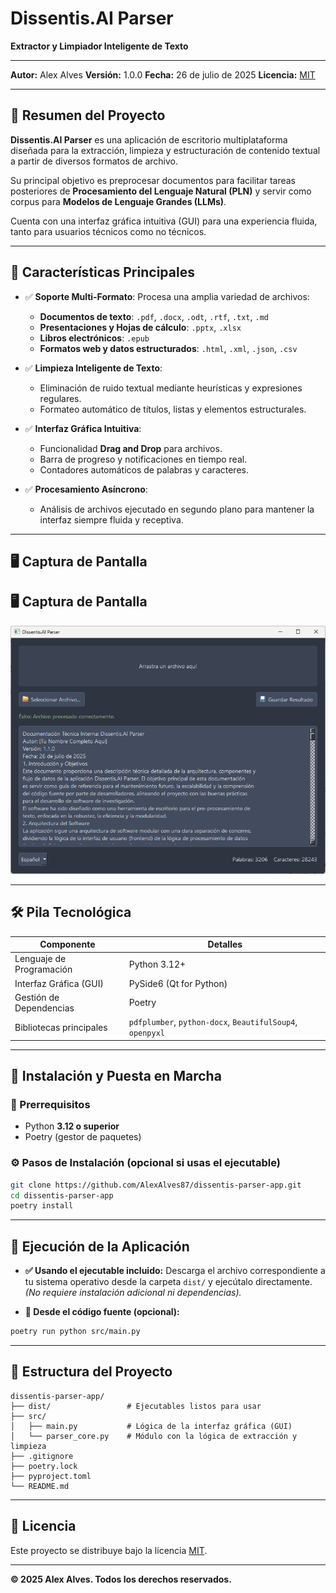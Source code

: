 

# Dissentis.AI Parser

**Extractor y Limpiador Inteligente de Texto**

---

**Autor:** Alex Alves
**Versión:** 1.0.0
**Fecha:** 26 de julio de 2025
**Licencia:** [MIT](LICENSE)

---

## 📌 Resumen del Proyecto

**Dissentis.AI Parser** es una aplicación de escritorio multiplataforma diseñada para la extracción, limpieza y estructuración de contenido textual a partir de diversos formatos de archivo.

Su principal objetivo es preprocesar documentos para facilitar tareas posteriores de **Procesamiento del Lenguaje Natural (PLN)** y servir como corpus para **Modelos de Lenguaje Grandes (LLMs)**.

Cuenta con una interfaz gráfica intuitiva (GUI) para una experiencia fluida, tanto para usuarios técnicos como no técnicos.

---

## 🚀 Características Principales

* ✅ **Soporte Multi-Formato**: Procesa una amplia variedad de archivos:

  * **Documentos de texto**: `.pdf`, `.docx`, `.odt`, `.rtf`, `.txt`, `.md`
  * **Presentaciones y Hojas de cálculo**: `.pptx`, `.xlsx`
  * **Libros electrónicos**: `.epub`
  * **Formatos web y datos estructurados**: `.html`, `.xml`, `.json`, `.csv`

* ✅ **Limpieza Inteligente de Texto**:

  * Eliminación de ruido textual mediante heurísticas y expresiones regulares.
  * Formateo automático de títulos, listas y elementos estructurales.

* ✅ **Interfaz Gráfica Intuitiva**:

  * Funcionalidad **Drag and Drop** para archivos.
  * Barra de progreso y notificaciones en tiempo real.
  * Contadores automáticos de palabras y caracteres.

* ✅ **Procesamiento Asíncrono**:

  * Análisis de archivos ejecutado en segundo plano para mantener la interfaz siempre fluida y receptiva.

---

## 🖥️ Captura de Pantalla

## 🖥️ Captura de Pantalla

![Interfaz de Dissentis.AI Parser mostrando un documento procesado](assets/img01.png)

---

## 🛠️ Pila Tecnológica

| Componente               | Detalles                                                  |
| ------------------------ | --------------------------------------------------------- |
| Lenguaje de Programación | Python 3.12+                                              |
| Interfaz Gráfica (GUI)   | PySide6 (Qt for Python)                                   |
| Gestión de Dependencias  | Poetry                                                    |
| Bibliotecas principales  | `pdfplumber`, `python-docx`, `BeautifulSoup4`, `openpyxl` |

---

## 🔧 Instalación y Puesta en Marcha

### 📌 Prerrequisitos

* Python **3.12 o superior**
* Poetry (gestor de paquetes)

### ⚙️ Pasos de Instalación (opcional si usas el ejecutable)

```bash
git clone https://github.com/AlexAlves87/dissentis-parser-app.git
cd dissentis-parser-app
poetry install
```

---

## 🚦 Ejecución de la Aplicación

* **✅ Usando el ejecutable incluido:**
  Descarga el archivo correspondiente a tu sistema operativo desde la carpeta `dist/` y ejecútalo directamente.
  *(No requiere instalación adicional ni dependencias).*

* **📌 Desde el código fuente (opcional):**

```bash
poetry run python src/main.py
```

---

## 📁 Estructura del Proyecto

```plaintext
dissentis-parser-app/
├── dist/                 # Ejecutables listos para usar
├── src/
│   ├── main.py           # Lógica de la interfaz gráfica (GUI)
│   └── parser_core.py    # Módulo con la lógica de extracción y limpieza
├── .gitignore
├── poetry.lock
├── pyproject.toml
└── README.md
```

---

## 📄 Licencia

Este proyecto se distribuye bajo la licencia [MIT](LICENSE).

---

**© 2025 Alex Alves. Todos los derechos reservados.**

